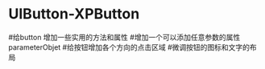 # UIButton-XPButton
#给button 增加一些实用的方法和属性
#增加一个可以添加任意参数的属性parameterObjet
#给按钮增加各个方向的点击区域
#微调按钮的图标和文字的布局
